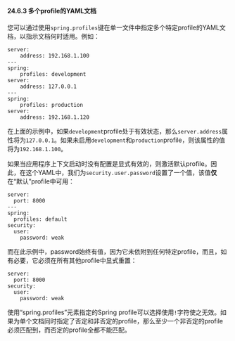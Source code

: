 #### 24.6.3 多个profile的YAML文档

您可以通过使用`spring.profiles`键在单一文件中指定多个特定profile的YAML文档，以指示文档何时适用。例如：

```
server:
    address: 192.168.1.100
---
spring:
    profiles: development
server:
    address: 127.0.0.1
---
spring:
    profiles: production
server:
    address: 192.168.1.120
```

在上面的示例中，如果`development`profile处于有效状态，那么`server.address`属性将为`127.0.0.1`。如果未启用`development`和`production`profile，则该属性的值将为`192.168.1.100`。

如果当应用程序上下文启动时没有配置是显式有效的，则激活默认profile。因此，在这个YAML中，我们为`security.user.password`设置了一个值，该值**仅**在“默认”profile中可用：

```
server:
  port: 8000
---
spring:
  profiles: default
security:
  user:
    password: weak
```

而在此示例中，password始终有值，因为它未依附到任何特定profile，而且，如有必要，它必须在所有其他profile中显式重置：

```
server:
  port: 8000
security:
  user:
    password: weak
```

使用“spring.profiles”元素指定的Spring profile可以选择使用`!`字符使之无效。如果为单个文档同时指定了否定和非否定的profile，那么至少一个非否定的profile必须匹配到，而否定的profile全都不能匹配。
